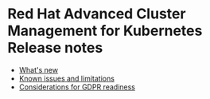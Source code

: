 # Red Hat Advanced Cluster Management for Kubernetes Release notes

- [What's new](whats_new.md)
- [Known issues and limitations](known_issues.md)
- [Considerations for GDPR readiness](gdpr_readiness.md)
